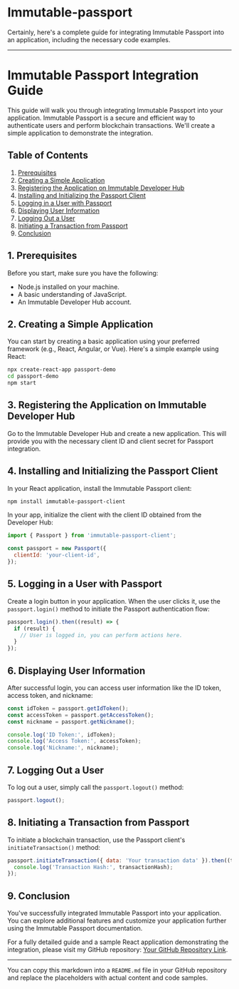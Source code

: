 # Immutable-passport
Certainly, here's a complete guide for integrating Immutable Passport into an application, including the necessary code examples.

---

# Immutable Passport Integration Guide

This guide will walk you through integrating Immutable Passport into your application. Immutable Passport is a secure and efficient way to authenticate users and perform blockchain transactions. We'll create a simple application to demonstrate the integration.

## Table of Contents
1. [Prerequisites](#prerequisites)
2. [Creating a Simple Application](#creating-a-simple-application)
3. [Registering the Application on Immutable Developer Hub](#registering-the-application)
4. [Installing and Initializing the Passport Client](#installing-and-initializing-passport)
5. [Logging in a User with Passport](#logging-in-a-user)
6. [Displaying User Information](#displaying-user-information)
7. [Logging Out a User](#logging-out-a-user)
8. [Initiating a Transaction from Passport](#initiating-transaction)
9. [Conclusion](#conclusion)

## 1. Prerequisites
Before you start, make sure you have the following:

- Node.js installed on your machine.
- A basic understanding of JavaScript.
- An Immutable Developer Hub account.

## 2. Creating a Simple Application
You can start by creating a basic application using your preferred framework (e.g., React, Angular, or Vue). Here's a simple example using React:

```bash
npx create-react-app passport-demo
cd passport-demo
npm start
```

## 3. Registering the Application on Immutable Developer Hub
Go to the Immutable Developer Hub and create a new application. This will provide you with the necessary client ID and client secret for Passport integration.

## 4. Installing and Initializing the Passport Client
In your React application, install the Immutable Passport client:

```bash
npm install immutable-passport-client
```

In your app, initialize the client with the client ID obtained from the Developer Hub:

```javascript
import { Passport } from 'immutable-passport-client';

const passport = new Passport({
  clientId: 'your-client-id',
});
```

## 5. Logging in a User with Passport
Create a login button in your application. When the user clicks it, use the `passport.login()` method to initiate the Passport authentication flow:

```javascript
passport.login().then((result) => {
  if (result) {
    // User is logged in, you can perform actions here.
  }
});
```

## 6. Displaying User Information
After successful login, you can access user information like the ID token, access token, and nickname:

```javascript
const idToken = passport.getIdToken();
const accessToken = passport.getAccessToken();
const nickname = passport.getNickname();

console.log('ID Token:', idToken);
console.log('Access Token:', accessToken);
console.log('Nickname:', nickname);
```

## 7. Logging Out a User
To log out a user, simply call the `passport.logout()` method:

```javascript
passport.logout();
```

## 8. Initiating a Transaction from Passport
To initiate a blockchain transaction, use the Passport client's `initiateTransaction()` method:

```javascript
passport.initiateTransaction({ data: 'Your transaction data' }).then((transactionHash) => {
  console.log('Transaction Hash:', transactionHash);
});
```

## 9. Conclusion
You've successfully integrated Immutable Passport into your application. You can explore additional features and customize your application further using the Immutable Passport documentation.

For a fully detailed guide and a sample React application demonstrating the integration, please visit my GitHub repository: [Your GitHub Repository Link](https://github.com/your-username/your-repo).

---

You can copy this markdown into a `README.md` file in your GitHub repository and replace the placeholders with actual content and code samples.
